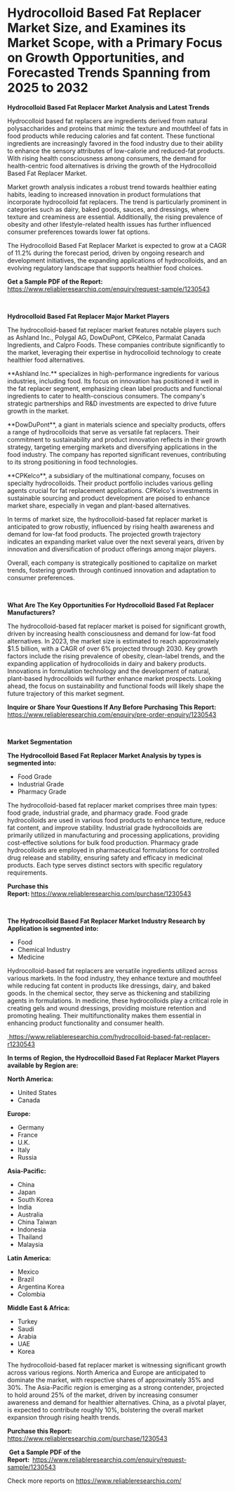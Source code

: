 <p><h1>Hydrocolloid Based Fat Replacer Market Size, and Examines its Market Scope, with a Primary Focus on Growth Opportunities, and Forecasted Trends Spanning from 2025 to 2032</h1></p><p><strong>Hydrocolloid Based Fat Replacer Market Analysis and Latest Trends</strong></p>
<p><p>Hydrocolloid based fat replacers are ingredients derived from natural polysaccharides and proteins that mimic the texture and mouthfeel of fats in food products while reducing calories and fat content. These functional ingredients are increasingly favored in the food industry due to their ability to enhance the sensory attributes of low-calorie and reduced-fat products. With rising health consciousness among consumers, the demand for health-centric food alternatives is driving the growth of the Hydrocolloid Based Fat Replacer Market.</p><p>Market growth analysis indicates a robust trend towards healthier eating habits, leading to increased innovation in product formulations that incorporate hydrocolloid fat replacers. The trend is particularly prominent in categories such as dairy, baked goods, sauces, and dressings, where texture and creaminess are essential. Additionally, the rising prevalence of obesity and other lifestyle-related health issues has further influenced consumer preferences towards lower fat options. </p><p>The Hydrocolloid Based Fat Replacer Market is expected to grow at a CAGR of 11.2% during the forecast period, driven by ongoing research and development initiatives, the expanding applications of hydrocolloids, and an evolving regulatory landscape that supports healthier food choices.</p></p>
<p><strong>Get a Sample PDF of the Report:&nbsp;</strong> <a href="https://www.reliableresearchiq.com/enquiry/request-sample/1230543?utm_campaign=3441&utm_medium=2&utm_source=Github&utm_content=ia&utm_term=03042025&utm_id=hydrocolloid-based-fat-replacer">https://www.reliableresearchiq.com/enquiry/request-sample/1230543</a></p>
<p>&nbsp;</p>
<p><strong>Hydrocolloid Based Fat Replacer Major Market Players</strong></p>
<p><p>The hydrocolloid-based fat replacer market features notable players such as Ashland Inc., Polygal AG, DowDuPont, CPKelco, Parmalat Canada Ingredients, and Calpro Foods. These companies contribute significantly to the market, leveraging their expertise in hydrocolloid technology to create healthier food alternatives.</p><p>**Ashland Inc.** specializes in high-performance ingredients for various industries, including food. Its focus on innovation has positioned it well in the fat replacer segment, emphasizing clean label products and functional ingredients to cater to health-conscious consumers. The company's strategic partnerships and R&D investments are expected to drive future growth in the market.</p><p>**DowDuPont**, a giant in materials science and specialty products, offers a range of hydrocolloids that serve as versatile fat replacers. Their commitment to sustainability and product innovation reflects in their growth strategy, targeting emerging markets and diversifying applications in the food industry. The company has reported significant revenues, contributing to its strong positioning in food technologies.</p><p>**CPKelco**, a subsidiary of the multinational company, focuses on specialty hydrocolloids. Their product portfolio includes various gelling agents crucial for fat replacement applications. CPKelco's investments in sustainable sourcing and product development are poised to enhance market share, especially in vegan and plant-based alternatives.</p><p>In terms of market size, the hydrocolloid-based fat replacer market is anticipated to grow robustly, influenced by rising health awareness and demand for low-fat food products. The projected growth trajectory indicates an expanding market value over the next several years, driven by innovation and diversification of product offerings among major players.</p><p>Overall, each company is strategically positioned to capitalize on market trends, fostering growth through continued innovation and adaptation to consumer preferences.</p></p>
<p>&nbsp;</p>
<p><strong>What Are The Key Opportunities For Hydrocolloid Based Fat Replacer Manufacturers?</strong></p>
<p><p>The hydrocolloid-based fat replacer market is poised for significant growth, driven by increasing health consciousness and demand for low-fat food alternatives. In 2023, the market size is estimated to reach approximately $1.5 billion, with a CAGR of over 6% projected through 2030. Key growth factors include the rising prevalence of obesity, clean-label trends, and the expanding application of hydrocolloids in dairy and bakery products. Innovations in formulation technology and the development of natural, plant-based hydrocolloids will further enhance market prospects. Looking ahead, the focus on sustainability and functional foods will likely shape the future trajectory of this market segment.</p></p>
<p><strong>Inquire or Share Your Questions If Any Before Purchasing This Report:</strong> <a href="https://www.reliableresearchiq.com/enquiry/pre-order-enquiry/1230543?utm_campaign=3441&utm_medium=2&utm_source=Github&utm_content=ia&utm_term=03042025&utm_id=hydrocolloid-based-fat-replacer">https://www.reliableresearchiq.com/enquiry/pre-order-enquiry/1230543</a></p>
<p>&nbsp;</p>
<p><strong>Market Segmentation</strong></p>
<p><strong>The Hydrocolloid Based Fat Replacer Market Analysis by types is segmented into:</strong></p>
<p><ul><li>Food Grade</li><li>Industrial Grade</li><li>Pharmacy Grade</li></ul></p>
<p><p>The hydrocolloid-based fat replacer market comprises three main types: food grade, industrial grade, and pharmacy grade. Food grade hydrocolloids are used in various food products to enhance texture, reduce fat content, and improve stability. Industrial grade hydrocolloids are primarily utilized in manufacturing and processing applications, providing cost-effective solutions for bulk food production. Pharmacy grade hydrocolloids are employed in pharmaceutical formulations for controlled drug release and stability, ensuring safety and efficacy in medicinal products. Each type serves distinct sectors with specific regulatory requirements.</p></p>
<p><strong>Purchase this Report:&nbsp;</strong><a href="https://www.reliableresearchiq.com/purchase/1230543?utm_campaign=3441&utm_medium=2&utm_source=Github&utm_content=ia&utm_term=03042025&utm_id=hydrocolloid-based-fat-replacer">https://www.reliableresearchiq.com/purchase/1230543</a></p>
<p>&nbsp;</p>
<p><strong>The Hydrocolloid Based Fat Replacer Market Industry Research by Application is segmented into:</strong></p>
<p><ul><li>Food</li><li>Chemical Industry</li><li>Medicine</li></ul></p>
<p><p>Hydrocolloid-based fat replacers are versatile ingredients utilized across various markets. In the food industry, they enhance texture and mouthfeel while reducing fat content in products like dressings, dairy, and baked goods. In the chemical sector, they serve as thickening and stabilizing agents in formulations. In medicine, these hydrocolloids play a critical role in creating gels and wound dressings, providing moisture retention and promoting healing. Their multifunctionality makes them essential in enhancing product functionality and consumer health.</p></p>
<p><a href="https://www.reliableresearchiq.com/hydrocolloid-based-fat-replacer-r1230543?utm_campaign=3441&utm_medium=2&utm_source=Github&utm_content=ia&utm_term=03042025&utm_id=hydrocolloid-based-fat-replacer">&nbsp;https://www.reliableresearchiq.com/hydrocolloid-based-fat-replacer-r1230543</a></p>
<p><strong>In terms of Region, the Hydrocolloid Based Fat Replacer Market Players available by Region are:</strong></p>
<p>
    <p> <strong> North America: </strong>
        <ul>
            <li>United States</li>
            <li>Canada</li>
        </ul>
        </p> 
    <p> <strong> Europe: </strong>
        <ul>
            <li>Germany</li>
            <li>France</li>
            <li>U.K.</li>
            <li>Italy</li>
            <li>Russia</li>
        </ul>
        </p> 
    <p> <strong> Asia-Pacific: </strong>
        <ul>
            <li>China</li>
            <li>Japan</li>
            <li>South Korea</li>
            <li>India</li>
            <li>Australia</li>
            <li>China Taiwan</li>
            <li>Indonesia</li>
            <li>Thailand</li>
            <li>Malaysia</li>
        </ul>
        </p> 
    <p> <strong> Latin America: </strong>
        <ul>
            <li>Mexico</li>
            <li>Brazil</li>
            <li>Argentina Korea</li>
            <li>Colombia</li>
        </ul>
        </p> 
    <p> <strong> Middle East & Africa: </strong>
        <ul>
            <li>Turkey</li>
            <li>Saudi</li>
            <li>Arabia</li>
            <li>UAE</li>
            <li>Korea</li>
        </ul>
    </p>
    </p>
<p><p>The hydrocolloid-based fat replacer market is witnessing significant growth across various regions. North America and Europe are anticipated to dominate the market, with respective shares of approximately 35% and 30%. The Asia-Pacific region is emerging as a strong contender, projected to hold around 25% of the market, driven by increasing consumer awareness and demand for healthier alternatives. China, as a pivotal player, is expected to contribute roughly 10%, bolstering the overall market expansion through rising health trends.</p></p>
<p><strong>Purchase this Report: </strong><a href="https://www.reliableresearchiq.com/purchase/1230543?utm_campaign=3441&utm_medium=2&utm_source=Github&utm_content=ia&utm_term=03042025&utm_id=hydrocolloid-based-fat-replacer">https://www.reliableresearchiq.com/purchase/1230543</a></p>
<p>&nbsp;<strong>Get a Sample PDF of the Report:&nbsp;&nbsp;</strong><a href="https://www.reliableresearchiq.com/enquiry/request-sample/1230543?utm_campaign=3441&utm_medium=2&utm_source=Github&utm_content=ia&utm_term=03042025&utm_id=hydrocolloid-based-fat-replacer">https://www.reliableresearchiq.com/enquiry/request-sample/1230543</a></p>
<p><strong></strong></p>
<p>Check more reports on <a href="https://www.reliableresearchiq.com/?utm_campaign=3441&utm_medium=2&utm_source=Github&utm_content=ia&utm_term=03042025&utm_id=hydrocolloid-based-fat-replacer">https://www.reliableresearchiq.com/</a></p>